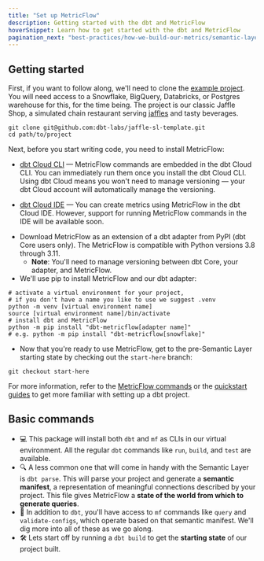 ```yaml
---
title: "Set up MetricFlow"
description: Getting started with the dbt and MetricFlow
hoverSnippet: Learn how to get started with the dbt and MetricFlow
pagination_next: "best-practices/how-we-build-our-metrics/semantic-layer-3-build-semantic-models"
---
```


## Getting started

First, if you want to follow along, we'll need to clone the [example project](https://github.com/dbt-labs/jaffle-sl-template). You will need access to a Snowflake, BigQuery, Databricks, or Postgres warehouse for this, for the time being. The project is our classic Jaffle Shop, a simulated chain restaurant serving [jaffles](https://en.wikipedia.org/wiki/Pie_iron) and tasty beverages.

```shell
git clone git@github.com:dbt-labs/jaffle-sl-template.git
cd path/to/project
```

Next, before you start writing code, you need to install MetricFlow:

<Tabs>

<TabItem value="cloud" label="dbt Cloud">

- [dbt Cloud CLI](/docs/cloud/cloud-cli-installation) &mdash; MetricFlow commands are embedded in the dbt Cloud CLI. You can immediately run them once you install the dbt Cloud CLI. Using dbt Cloud means you won't need to manage versioning — your dbt Cloud account will automatically manage the versioning.

- [dbt Cloud IDE](/docs/cloud/dbt-cloud-ide/develop-in-the-cloud) &mdash; You can create metrics using MetricFlow in the dbt Cloud IDE. However, support for running MetricFlow commands in the IDE will be available soon.

</TabItem>

<TabItem value="core" label="dbt Core">

- Download MetricFlow as an extension of a dbt adapter from PyPI  (dbt Core users only). The MetricFlow is compatible with Python versions 3.8 through 3.11. 
  - **Note**: You'll need to manage versioning between dbt Core, your adapter, and MetricFlow.
- We'll use pip to install MetricFlow and our dbt adapter:

```shell
# activate a virtual environment for your project,
# if you don't have a name you like to use we suggest .venv
python -m venv [virtual environment name]
source [virtual environment name]/bin/activate
# install dbt and MetricFlow
python -m pip install "dbt-metricflow[adapter name]"
# e.g. python -m pip install "dbt-metricflow[snowflake]"
```

</TabItem>
</Tabs>

- Now that you're ready to use MetricFlow, get to the pre-Semantic Layer starting state by checking out the `start-here` branch:

```shell
git checkout start-here
```

For more information, refer to the [MetricFlow commands](/docs/build/metricflow-commands) or the [quickstart guides](/guides) to get more familiar with setting up a dbt project.

## Basic commands

- 💻 This package will install both `dbt` and `mf` as CLIs in our virtual environment. All the regular `dbt` commands like `run`, `build`, and `test` are available.
- 🔍 A less common one that will come in handy with the Semantic Layer is `dbt parse`. This will parse your project and generate a **semantic manifest**, a representation of meaningful connections described by your project. This file gives MetricFlow a **state of the world from which to generate queries**.
- 🧰 In addition to `dbt`, you'll have access to `mf` commands like `query` and `validate-configs`, which operate based on that semantic manifest. We'll dig more into all of these as we go along.
- 🛠️ Lets start off by running a `dbt build` to get the **starting state** of our project built.
